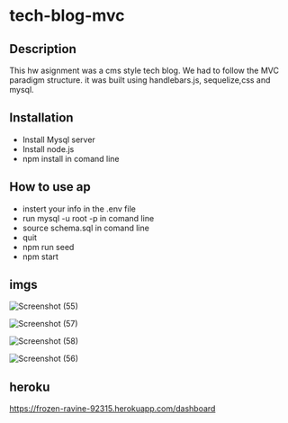 # tech-blog-mvc

## Description

This hw asignment was a cms style tech blog. We had to follow the MVC paradigm structure. it was built using handlebars.js, sequelize,css and mysql.

## Installation

- Install Mysql server
- Install node.js
- npm install in comand line

## How to use ap

- instert your info in the .env file
- run mysql -u root -p in comand line
- source schema.sql in comand line
- quit
- npm run seed
- npm start

## imgs

![Screenshot (55)](https://user-images.githubusercontent.com/116539782/230205033-d1325a48-bb74-4ef6-819d-a5f4c06b3c36.png)


![Screenshot (57)](https://user-images.githubusercontent.com/116539782/230205198-ffe7d72e-fc60-47b4-8306-cafd4f8b2620.png)


![Screenshot (58)](https://user-images.githubusercontent.com/116539782/230205258-00afb21d-7867-432f-bcdc-a3c949d4646e.png)

![Screenshot (56)](https://user-images.githubusercontent.com/116539782/230204734-bd6c5a57-4dea-4048-94ce-d59d124ab395.png)

## heroku 

https://frozen-ravine-92315.herokuapp.com/dashboard
